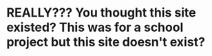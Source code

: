 # REALLY??? You thought this site existed?  This was for a school project but this site doesn't exist?
